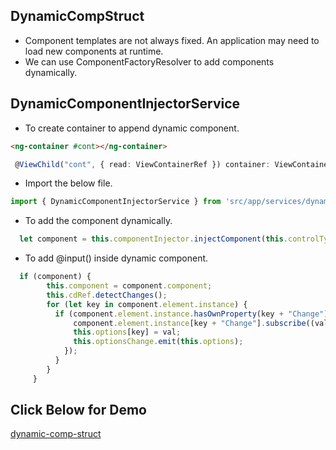 
## DynamicCompStruct
  -  Component templates are not always fixed. An application may need to load new components at runtime.         
  -  We can use ComponentFactoryResolver to add components dynamically.

## DynamicComponentInjectorService

- To create container to append dynamic component.

```html
<ng-container #cont></ng-container>
```

```typescript
 @ViewChild("cont", { read: ViewContainerRef }) container: ViewContainerRef;
```


- Import the below file.

```typescript
import { DynamicComponentInjectorService } from 'src/app/services/dynamic-component-injector.service';
```

- To add the component dynamically.

```typescript
  let component = this.componentInjector.injectComponent(this.controlTypeId, this.options, this.container);
```

- To add @input() inside dynamic component.

```typescript
  if (component) {
        this.component = component.component;
        this.cdRef.detectChanges();
        for (let key in component.element.instance) {
          if (component.element.instance.hasOwnProperty(key + "Change")) {
              component.element.instance[key + "Change"].subscribe((val) => {
              this.options[key] = val;
              this.optionsChange.emit(this.options);
            });
          }
        }
     }
```



## Click Below for Demo
 [dynamic-comp-struct](http://dynomo.surge.sh)

 